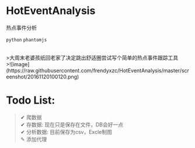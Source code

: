 # HotEventAnalysis
热点事件分析

`python`
`phantomjs`

<br>
>大周末老婆孩纸回老家了决定跳出舒适圈尝试写个简单的热点事件跟踪工具
<br>
>![image](https://raw.githubusercontent.com/frendyxzc/HotEventAnalysis/master/screenshot/20161120100120.png)
<br>

# Todo List:
> ✔ 爬数据<br>
> ✔ 存数据: 现在只是保存在文件，DB会好一点<br>
> ✔ 分析数据: 目前保存为csv，Excle制图<br>
> ✎ 添加代理<br>